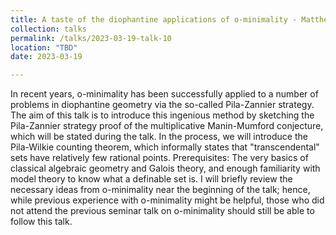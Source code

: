 ```yaml
---
title: A taste of the diophantine applications of o-minimality - Matthew Stevens (Zoom)
collection: talks
permalink: /talks/2023-03-19-talk-10
location: "TBD"
date: 2023-03-19

---
```


In recent years, o-minimality has been successfully applied to a number of problems in diophantine geometry via the so-called Pila-Zannier strategy.
The aim of this talk is to introduce this ingenious method by sketching the Pila-Zannier strategy proof of the multiplicative Manin-Mumford conjecture, which will be stated during the talk. In the process, we will introduce the Pila-Wilkie counting theorem, which informally states that "transcendental" sets have relatively few rational points. Prerequisites: The very basics of classical algebraic geometry and Galois theory, and enough familiarity with model theory to know what a definable set is. I will briefly review the necessary ideas from o-minimality near the beginning of the talk; hence, while previous experience with o-minimality might be helpful, those who did not attend the previous seminar talk on o-minimality should still be able to follow this talk.
